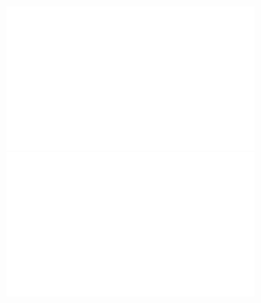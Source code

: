 

![](https://github.com/awSweeney/awSweeney/blob/master/generated/overview.svg)
![](https://github.com/awSweeney/awSweeney/blob/master/generated/languages.svg)


